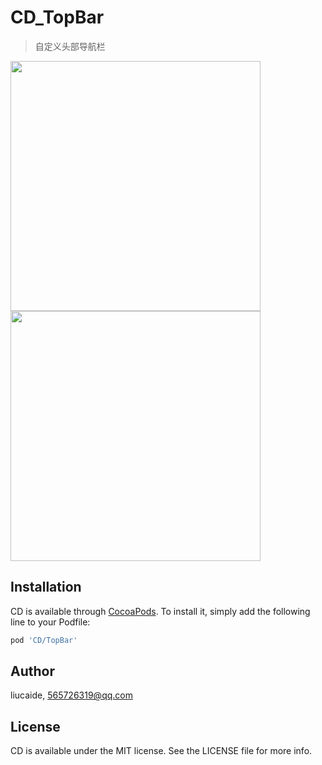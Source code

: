 # CD_TopBar

> 自定义头部导航栏
<p>
<img src="https://github.com/liucaide/CD/blob/master/images/91A3EA54-3F64-4BDA-AFFE-EC774AD126C1.png" width="400" align=left />
<img src="https://github.com/liucaide/CD/blob/master/images/B9311AC5-0958-4CC5-8706-4C49E76DED24.png" width="400" align=centre />
</p>

## Installation

CD is available through [CocoaPods](https://cocoapods.org). To install
it, simply add the following line to your Podfile:

```ruby
pod 'CD/TopBar'
```
## 


## Author

liucaide, 565726319@qq.com

## License

CD is available under the MIT license. See the LICENSE file for more info.
